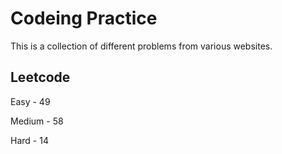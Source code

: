 # Codeing Practice
This is a collection of different problems from various websites.

## Leetcode
Easy - 49

Medium - 58

Hard - 14
